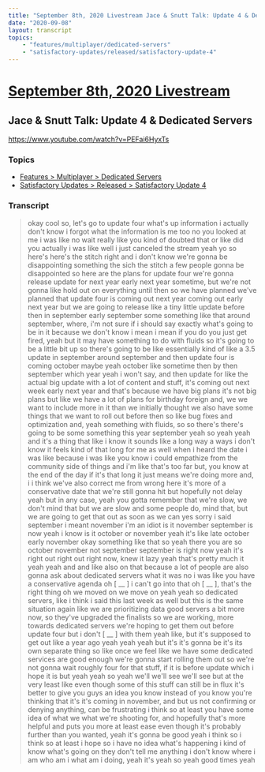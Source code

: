 ```yaml
---
title: "September 8th, 2020 Livestream Jace & Snutt Talk: Update 4 & Dedicated Servers"
date: "2020-09-08"
layout: transcript
topics:
    - "features/multiplayer/dedicated-servers"
    - "satisfactory-updates/released/satisfactory-update-4"
---
```

# [September 8th, 2020 Livestream](../2020-09-08.md)
## Jace & Snutt Talk: Update 4 & Dedicated Servers
https://www.youtube.com/watch?v=PEFai6HyxTs

### Topics
* [Features > Multiplayer > Dedicated Servers](../topics/features/multiplayer/dedicated-servers.md)
* [Satisfactory Updates > Released > Satisfactory Update 4](../topics/satisfactory-updates/released/satisfactory-update-4.md)

### Transcript

> okay cool so, let's go to update four what's up information i actually don't know i forgot what the information is me too no you looked at me i was like no wait really like you kind of doubted that or like did you actually i was like well i just canceled the stream yeah yo so here's here's the stitch right and i don't know we're gonna be disappointing something the sich the stitch a few people gonna be disappointed so here are the plans for update four we're gonna release update for next year early next year sometime, but we're not gonna like hold out on everything until then so we have planned we've planned that update four is coming out next year coming out early next year but we are going to release like a tiny little update before then in september early september some something like that around september, where, i'm not sure if i should say exactly what's going to be in it because we don't know i mean i mean if you do you just get fired, yeah but it may have something to do with fluids so it's going to be a little bit up so there's going to be like essentially kind of like a 3.5 update in september around september and then update four is coming october maybe yeah october like sometime then by then september which year yeah i won't say, and then update for like the actual big update with a lot of content and stuff, it's coming out next week early next year and that's because we have big plans it's not big plans but like we have a lot of plans for birthday foreign and, we we want to include more in it than we initially thought we also have some things that we want to roll out before then so like bug fixes and optimization and, yeah something with fluids, so so there's there's going to be some something this year september yeah so yeah yeah and it's a thing that like i know it sounds like a long way a ways i don't know it feels kind of that long for me as well when i heard the date i was like because i was like you know i could empathize from the community side of things and i'm like that's too far but, you know at the end of the day if it's that long it just means we're doing more and, i i think we've also correct me from wrong here it's more of a conservative date that we're still gonna hit but hopefully not delay yeah but in any case, yeah you gotta remember that we're slow, we don't mind that but we are slow and some people do, mind that, but we are going to get that out as soon as we can yes sorry i said september i meant november i'm an idiot is it november september is now yeah i know is it october or november yeah it's like late october early november okay something like that so yeah there you are so october november not september september is right now yeah it's right out right out right now, knew it lazy yeah that's pretty much it yeah yeah and and like also on that because a lot of people are also gonna ask about dedicated servers what it was no i was like you have a conservative agenda oh [ __ ] i can't go into that oh [ __ ], that's the right thing oh we moved on we move on yeah yeah so dedicated servers, like i think i said this last week as well but this is the same situation again like we are prioritizing data good servers a bit more now, so they've upgraded the finalists so we are working, more towards dedicated servers we're hoping to get them out before update four but i don't [ __ ] with them yeah like, but it's supposed to get out like a year ago yeah yeah yeah but it's it's gonna be it's its own separate thing so like once we feel like we have some dedicated services are good enough we're gonna start rolling them out so we're not gonna wait roughly four for that stuff, if it is before update which i hope it is but yeah yeah so yeah we'll we'll see we'll see but at the very least like even though some of this stuff can still be in flux it's better to give you guys an idea you know instead of you know you're thinking that it's it's coming in november, and but us not confirming or denying anything, can be frustrating i think so at least you have some idea of what we what we're shooting for, and hopefully that's more helpful and puts you more at least ease even though it's probably further than you wanted, yeah it's gonna be good yeah i think so i think so at least i hope so i have no idea what's happening i kind of know what's going on they don't tell me anything i don't know where i am who am i what am i doing, yeah it's yeah so yeah good times yeah
